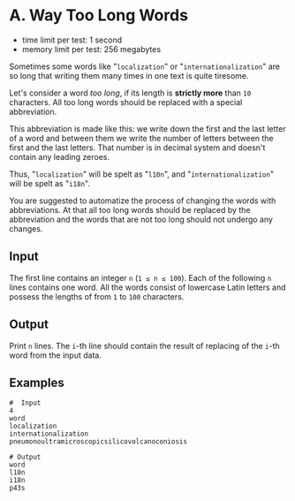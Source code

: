 # A. Way Too Long Words

- time limit per test: 1 second
- memory limit per test: 256 megabytes

Sometimes some words like "`localization`" or "`internationalization`" are so long that writing them many times in one text is quite tiresome.

Let's consider a word _too long_, if its length is **strictly more** than `10` characters. All too long words should be replaced with a special abbreviation.

This abbreviation is made like this: we write down the first and the last letter of a word and between them we write the number of letters between the first and the last letters. That number is in decimal system and doesn't contain any leading zeroes.

Thus, "`localization`" will be spelt as "`l10n`", and "`internationalization`" will be spelt as "`i18n`".

You are suggested to automatize the process of changing the words with abbreviations. At that all too long words should be replaced by the abbreviation and the words that are not too long should not undergo any changes.

## Input

The first line contains an integer `n` (`1 ≤ n ≤ 100`). Each of the following `n` lines contains one word. All the words consist of lowercase Latin letters and possess the lengths of from `1` to `100` characters.

## Output

Print `n` lines. The `i`-th line should contain the result of replacing of the `i`-th word from the input data.

## Examples

```plain
#  Input
4
word
localization
internationalization
pneumonoultramicroscopicsilicovolcanoconiosis

# Output
word
l10n
i18n
p43s
```

